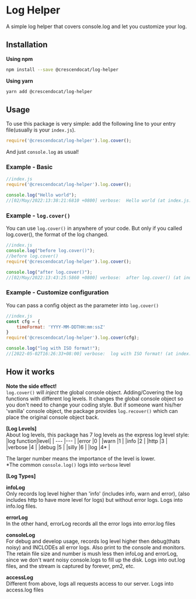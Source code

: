# Log Helper
A simple log helper that covers console.log and let you customize your log.
## Installation
**Using npm**
```sh
npm install --save @crescendocat/log-helper
```

**Using yarn**
```sh
yarn add @crescendocat/log-helper
```

## Usage
To use this package is very simple: add the following line to your entry file\(usually is your `index.js`\).
```javascript
require('@crescendocat/log-helper').log.cover();
```
And just `console.log` as usual!

### Example - Basic
```javascript
//index.js
require('@crescendocat/log-helper').log.cover();

console.log("Hello world");
//[02/May/2022:13:38:21:6810 +0800] verbose:  Hello world (at index.js:6:9)
```

### Example - `log.cover()`
You can use `log.cover()` in anywhere of your code. But only if you called log.cover(), the format of the log changed.
```javascript
//index.js
console.log("before log.cover()");
//before log.cover()
require('@crescendocat/log-helper').log.cover();

console.log("after log.cover()");
//[02/May/2022:13:43:25:5860 +0800] verbose:  after log.cover() (at index.js:6:9)
```

### Example - Customize configuration
You can pass a config object as the parameter into `log.cover()`
```javascript
//index.js
const cfg = {
	timeFormat: 'YYYY-MM-DDTHH:mm:ssZ'
}
require('@crescendocat/log-helper').log.cover(cfg);

console.log("log with ISO format!");
//[2022-05-02T16:26:33+08:00] verbose:  log with ISO format! (at index.js:8:9)
``` 

## How it works

**Note the side effect!** \
`log.cover()` will _inject_ the global console object. Adding/Covering the log functions with different log levels. It changes the global console object so you don't need to change your coding style. But if someone want his/her 'vanilla' console object, the package provides `log.recover()` which can place the original console object back.

**\[Log Levels\]**\
About log levels, this package has 7 log levels as the express log level style:
|log function|level|
|  ---       |---  |
|error       |0    |
|warn        |1    |
|info        |2    |
|http        |3    |
|verbose     |4    |
|debug       |5    |
|silly       |6    |
|log         |4*   |

The larger number means the importance of the level is lower.\
\*The common `console.log()` logs into `verbose` level

**\[Log Types\]**

  **infoLog**\
    Only records log level higher than 'info' (includes info, warn and error),
    (also includes http to have more level for logs)
    but without error logs.
    Logs into info.log files.

  **errorLog**\
    In the other hand, errorLog records all the error logs into error.log files

  **consoleLog**\
    For debug and develop usage, records log level higher then debug(thats noisy)
    and INCLODEs all error logs.
    Also print to the console and monitors.
    The retain file size and number is mush less then infoLog and errorLog,
    since we don't want noisy console.logs to fill up the disk.
    Logs into out.log files, and the stream is captured by forever, pm2, etc.

  **accessLog**\
	Different from above, logs all requests access to our server.
	Logs into access.log files